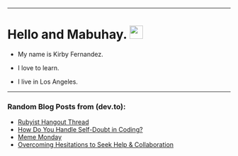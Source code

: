 
<img src="https://komarev.com/ghpvc/?username=kirbygit&style=flat-square&color=blue" alt=""/>

---
<h1>
  Hello and Mabuhay.
  <img src="https://media.giphy.com/media/hvRJCLFzcasrR4ia7z/giphy.gif" width="30px"/>
</h1>

- My name is Kirby Fernandez.

- I love to learn.

- I live in Los Angeles.

---

### Random Blog Posts from (dev.to):
<!-- BLOG-POST-LIST:START -->
- [Rubyist Hangout Thread](https://dev.to/ben/rubyist-hangout-thread-3d79)
- [How Do You Handle Self-Doubt in Coding?](https://dev.to/codenewbieteam/how-do-you-handle-self-doubt-in-coding-4dl0)
- [Meme Monday](https://dev.to/ben/meme-monday-c8j)
- [Overcoming Hesitations to Seek Help &amp; Collaboration](https://dev.to/codenewbieteam/overcoming-hesitations-to-seek-help-collaboration-4gdl)
<!-- BLOG-POST-LIST:END -->
